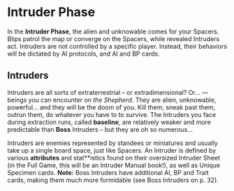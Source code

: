 # Intruder Phase

In the **Intruder Phase**, the alien and unknowable
comes for your Spacers. Blips patrol the map or
converge on the Spacers, while revealed Intruders
act. Intruders are not controlled by a specific player.
Instead, their behaviors will be dictated by AI protocols, and AI and BP cards.

## Intruders

Intruders are all sorts of extraterrestrial – or extradimensional? Or… — beings you can encounter on *the
Shepherd*. They are alien, unknowable, powerful…
and they will be the doom of you. Kill them, sneak
past them, outrun them, do whatever you have to
to survive. The Intruders you face during extraction
runs, called **baseline**, are relatively weaker and
more predictable than **Boss** Intruders – but they are
oh so numerous…

Intruders are enemies represented by standees
or miniatures and usually take up a single board
space, just like Spacers. An Intruder is defined by
various **attributes** and stat**istics found on their
oversized Intruder Sheet (in the Full Game, this will
be an Intruder Manual book!), as well as Unique
Specimen cards. **Note:** Boss Intruders have additional AI, BP and Trait cards, making them much
more formidable (see Boss Intruders on p. 32).
